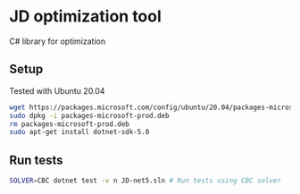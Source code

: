 # JD optimization tool
C# library for optimization

## Setup
Tested with Ubuntu 20.04
~~~bash
wget https://packages.microsoft.com/config/ubuntu/20.04/packages-microsoft-prod.deb -O packages-microsoft-prod.deb
sudo dpkg -i packages-microsoft-prod.deb
rm packages-microsoft-prod.deb
sudo apt-get install dotnet-sdk-5.0
~~~

## Run tests
~~~bash
SOLVER=CBC dotnet test -v n JD-net5.sln # Run tests using CBC solver
~~~
